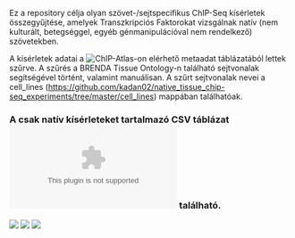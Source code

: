 Ez a repository célja olyan szövet-/sejtspecifikus ChIP-Seq kísérletek összegyűjtése, amelyek Transzkripciós Faktorokat vizsgálnak natív (nem kulturált, betegséggel, egyéb génmanipulációval nem rendelkező) szövetekben.

A kísérletek adatai a ![ChIP-Atlas-on elérhető metaadat](https://chip-atlas.dbcls.jp/data/metadata/experimentList.tab) táblázatából lettek szűrve. A szűrés a BRENDA Tissue Ontology-n található sejtvonalak segítségével történt, valamint manuálisan. A szűrt sejtvonalak nevei a cell_lines (https://github.com/kadan02/native_tissue_chip-seq_experiments/tree/master/cell_lines) mappában találhatóak. 

### A csak natív kísérleteket tartalmazó CSV táblázat ![itt](https://github.com/kadan02/native_tissue_chip-seq_experiments/blob/master/chip_atlas/native_chip_atlas_experiments.csv) található.

![]((https://github.com/kadan02/native_tissue_chip-seq_experiments/blob/master/chip_atlas/figures/figure_tf.png))
![](https://github.com/kadan02/native_tissue_chip-seq_experiments/blob/master/chip_atlas/figures/figure_cell_type_class.png)
![](https://github.com/kadan02/native_tissue_chip-seq_experiments/blob/master/chip_atlas/figures/figure_cell_type.png)

